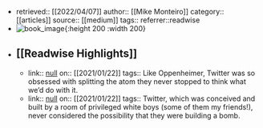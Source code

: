 - retrieved:: [[2022/04/07]]
  author:: [[Mike Monteiro]]
  category:: [[articles]]
  source:: [[medium]]
  tags:: 
  referrer::readwise
- ![book_image](https://readwise-assets.s3.amazonaws.com/static/images/article2.74d541386bbf.png){:height 200 :width 200}
- ## [[Readwise Highlights]]
	- link:: [null](null)
	  on:: [[2021/01/22]]
	  tags:: 
	  Like Oppenheimer, Twitter was so obsessed with splitting the atom they never stopped to think what we’d do with it.
	- link:: [null](null)
	  on:: [[2021/01/22]]
	  tags:: 
	  Twitter, which was conceived and built by a room of privileged white boys (some of them my friends!), never considered the possibility that they were building a bomb.